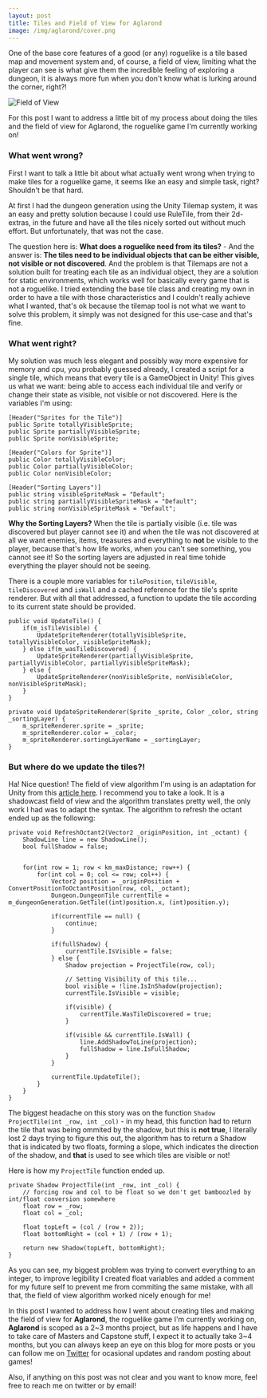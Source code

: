 ```yaml
---
layout: post
title: Tiles and Field of View for Aglarond
image: /img/aglarond/cover.png
---
```


One of the base core features of a good (or any) roguelike is a tile based map and movement system and, of course, a field of view, limiting what the player can see is what give them the incredible feeling of exploring a dungeon, it is always more fun when you don't know what is lurking around the corner, right?!

![Field of View](/devlog/img/aglarond/gifs/20191006_fieldofview.gif)

For this post I want to address a little bit of my process about doing the tiles and the field of view for Aglarond, the roguelike game I'm currently working on!

### What went wrong?

First I want to talk a little bit about what actually went wrong when trying to make tiles for a roguelike game, it seems like an easy and simple task, right? Shouldn't be that hard.

At first I had the dungeon generation using the Unity Tilemap system, it was an easy and pretty solution because I could use RuleTile, from their 2d-extras, in the future and have all the tiles nicely sorted out without much effort. But unfortunately, that was not the case.

The question here is: **What does a roguelike need from its tiles?** - And the answer is: **The tiles need to be individual objects that can be either visible, not visible or not discovered**. And the problem is that Tilemaps are not a solution built for treating each tile as an individual object, they are a solution for static environments, which works well for basically every game that is not a roguelike. I tried extending the base tile class and creating my own in order to have a tile with those characteristics and I couldn't really achieve what I wanted, that's ok because the tilemap tool is not what we want to solve this problem, it simply was not designed for this use-case and that's fine.

### What went right?

My solution was much less elegant and possibly way more expensive for memory and cpu, you probably guessed already, I created a script for a single tile, which means that every tile is a GameObject in Unity! This gives us what we want: being able to access each individual tile and verify or change their state as visible, not visible or not discovered. Here is the variables I'm using:

```
[Header("Sprites for the Tile")]
public Sprite totallyVisibleSprite;
public Sprite partiallyVisibleSprite;
public Sprite nonVisibleSprite;

[Header("Colors for Sprite")]
public Color totallyVisibleColor;
public Color partiallyVisibleColor;
public Color nonVisibleColor;

[Header("Sorting Layers")]
public string visibleSpriteMask = "Default";
public string partiallyVisibleSpriteMask = "Default";
public string nonVisibleSpriteMask = "Default";
```

**Why the Sorting Layers?** When the tile is partially visible (i.e. tile was discovered but player cannot see it) and when the tile was not discovered at all we want enemies, items, treasures and everything to **not** be visible to the player, because that's how life works, when you can't see something, you cannot see it! So the sorting layers are adjusted in real time tohide everything the player should not be seeing.

There is a couple more variables for `tilePosition`, `tileVisible`, `tileDiscovered` and `isWall` and a cached reference for the tile's sprite renderer. But with all that addressed, a function to update the tile according to its current state should be provided.

```
public void UpdateTile() {
    if(m_isTileVisible) {
        UpdateSpriteRenderer(totallyVisibleSprite, totallyVisibleColor, visibleSpriteMask);
    } else if(m_wasTileDiscovered) {
        UpdateSpriteRenderer(partiallyVisibleSprite, partiallyVisibleColor, partiallyVisibleSpriteMask);
    } else {
        UpdateSpriteRenderer(nonVisibleSprite, nonVisibleColor, nonVisibleSpriteMask);
    }
}

private void UpdateSpriteRenderer(Sprite _sprite, Color _color, string _sortingLayer) {
    m_spriteRenderer.sprite = _sprite;
    m_spriteRenderer.color = _color;
    m_spriteRenderer.sortingLayerName = _sortingLayer;
}
```

### But where do we update the tiles?!

Ha! Nice question! The field of view algorithm I'm using is an adaptation for Unity from this [article here](http://journal.stuffwithstuff.com/2015/09/07/what-the-hero-sees/). I recommend you to take a look. It is a shadowcast field of view and the algorithm translates pretty well, the only work I had was to adapt the syntax. The algorithm to refresh the octant ended up as the following:

```
private void RefreshOctant2(Vector2 _originPosition, int _octant) {
    ShadowLine line = new ShadowLine();
    bool fullShadow = false;


    for(int row = 1; row < km_maxDistance; row++) {
        for(int col = 0; col <= row; col++) {
            Vector2 position = _originPosition + ConvertPositionToOctantPosition(row, col, _octant);
            Dungeon.DungeonTile currentTile = m_dungeonGeneration.GetTile((int)position.x, (int)position.y);

            if(currentTile == null) {
                continue;
            }

            if(fullShadow) {
                currentTile.IsVisible = false;
            } else {
                Shadow projection = ProjectTile(row, col);

                // Setting Visibility of this tile...
                bool visible = !line.IsInShadow(projection);
                currentTile.IsVisible = visible;
   
                if(visible) {
                    currentTile.WasTileDiscovered = true;
                }
                        
                if(visible && currentTile.IsWall) {
                    line.AddShadowToLine(projection);
                    fullShadow = line.IsFullShadow;
                }           
            }

            currentTile.UpdateTile();
        }
    }
}
```

The biggest headache on this story was on the function `Shadow ProjectTile(int _row, int _col)` - in my head, this function had to return the tile that was being ommited by the shadow, but this is **not true**, I literally lost 2 days trying to figure this out, the algorithm has to return a Shadow that is indicated by two floats, forming a slope, which indicates the direction of the shadow, and **that** is used to see which tiles are visible or not!

Here is how my `ProjectTile` function ended up.

```
private Shadow ProjectTile(int _row, int _col) {
    // forcing row and col to be float so we don't get bamboozled by int/float conversion somewhere
    float row = _row;
    float col = _col;

    float topLeft = (col / (row + 2));
    float bottomRight = (col + 1) / (row + 1);

    return new Shadow(topLeft, bottomRight);
}
```

As you can see, my biggest problem was trying to convert everything to an integer, to improve legibility I created float variables and added a comment for my future self to prevent me from commiting the same mistake, with all that, the field of view algorithm worked nicely enough for me!

In this post I wanted to address how I went about creating tiles and making the field of view for **Aglarond**, the roguelike game I'm currently working on, **Aglarond** is scoped as a 2~3 months project, but as life happens and I have to take care of Masters and Capstone stuff, I expect it to actually take 3~4 months, but you can always keep an eye on this blog for more posts or you can follow me on [Twitter](https://twitter.com/guilhermepo2) for ocasional updates and random posting about games!

Also, if anything on this post was not clear and you want to know more, feel free to reach me on twitter or by email!